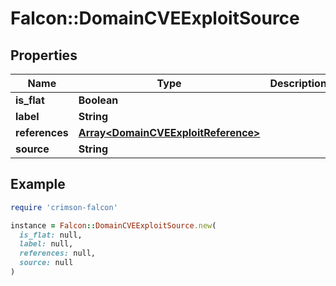 # Falcon::DomainCVEExploitSource

## Properties

| Name | Type | Description | Notes |
| ---- | ---- | ----------- | ----- |
| **is_flat** | **Boolean** |  |  |
| **label** | **String** |  |  |
| **references** | [**Array&lt;DomainCVEExploitReference&gt;**](DomainCVEExploitReference.md) |  |  |
| **source** | **String** |  |  |

## Example

```ruby
require 'crimson-falcon'

instance = Falcon::DomainCVEExploitSource.new(
  is_flat: null,
  label: null,
  references: null,
  source: null
)
```


